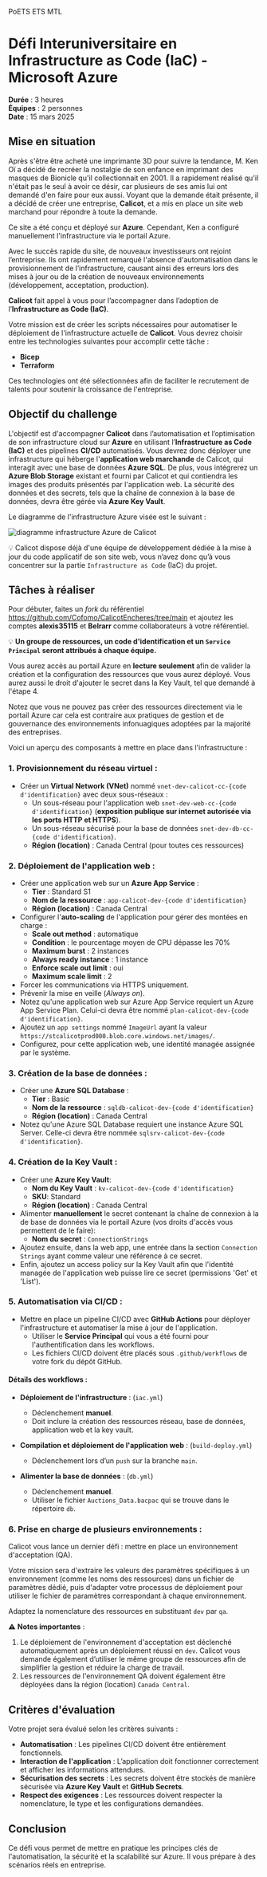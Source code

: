 PoETS ETS MTL

# Défi Interuniversitaire en **Infrastructure as Code (IaC)** - Microsoft Azure

**Durée** : 3 heures  
**Équipes** : 2 personnes  
**Date** : 15 mars 2025

## Mise en situation

Après s'être être acheté une imprimante 3D pour suivre la tendance, M. Ken Oï a décidé de recréer la nostalgie de son enfance en imprimant des masques de Bionicle qu'il collectionnait en 2001. Il a rapidement réalisé qu'il n'était pas le seul à avoir ce désir, car plusieurs de ses amis lui ont demandé d'en faire pour eux aussi. Voyant que la demande était présente, il a décidé de créer une entreprise, **Calicot**, et a mis en place un site web marchand pour répondre à toute la demande.

Ce site a été conçu et déployé sur **Azure**. Cependant, Ken a configuré manuellement l'infrastructure via le portail Azure.

Avec le succès rapide du site, de nouveaux investisseurs ont rejoint l’entreprise. Ils ont rapidement remarqué l'absence d'automatisation dans le provisionnement de l’infrastructure, causant ainsi des erreurs lors des mises à jour ou de la création de nouveaux environnements (développement, acceptation, production).

**Calicot** fait appel à vous pour l’accompagner dans l’adoption de l’**Infrastructure as Code (IaC)**.

Votre mission est de créer les scripts nécessaires pour automatiser le déploiement de l'infrastructure actuelle de **Calicot**. Vous devrez choisir entre les technologies suivantes pour accomplir cette tâche :

- **Bicep**
- **Terraform**

Ces technologies ont été sélectionnées afin de faciliter le recrutement de talents pour soutenir la croissance de l'entreprise.

## Objectif du challenge

L'objectif est d'accompagner **Calicot** dans l’automatisation et l’optimisation de son infrastructure cloud sur **Azure** en utilisant l’**Infrastructure as Code (IaC)** et des pipelines **CI/CD** automatisés. Vous devrez donc déployer une infrastructure qui héberge l'**application web marchande** de Calicot, qui interagit avec une base de données **Azure SQL**. De plus, vous intégrerez un **Azure Blob Storage** existant et fourni par Calicot et qui contiendra les images des produits présentés par l'application web. La sécurité des données et des secrets, tels que la chaîne de connexion à la base de données, devra être gérée via **Azure Key Vault**.

Le diagramme de l'infrastructure Azure visée est le suivant :

![diagramme infrastructure Azure de Calicot](./img/CS-Games-IaC-2025.jpg)

💡 Calicot dispose déjà d'une équipe de développement dédiée à la mise à jour du code applicatif de son site web, vous n’avez donc qu’à vous concentrer sur la partie `Infrastructure as Code` (IaC) du projet.

## Tâches à réaliser

Pour débuter, faites un *fork* du référentiel <https://github.com/Cofomo/CalicotEncheres/tree/main> et ajoutez les comptes **alexis35115** et **Belrarr** comme collaborateurs à votre référentiel.

💡 **Un groupe de ressources, un code d'identification et un `Service Principal` seront attribués à chaque équipe.**

Vous aurez accès au portail Azure en **lecture seulement** afin de valider la création et la configuration des ressources que vous aurez déployé. Vous aurez aussi le droit d'ajouter le secret dans la Key Vault, tel que demandé à l'étape 4.

Notez que vous ne pouvez pas créer des ressources directement via le portail Azure car cela est contraire aux pratiques de gestion et de gouvernance des environnements infonuagiques adoptées par la majorité des entreprises.

Voici un aperçu des composants à mettre en place dans l'infrastructure :

### 1. **Provisionnement du réseau virtuel** :

- Créer un **Virtual Network (VNet)** nommé `vnet-dev-calicot-cc-{code d'identification}` avec deux sous-réseaux :
  - Un sous-réseau pour l'application web `snet-dev-web-cc-{code d'identification}` (**exposition publique sur internet autorisée via les ports HTTP et HTTPS**).
  - Un sous-réseau sécurisé pour la base de données `snet-dev-db-cc-{code d'identification}`.
  - **Région (location)** : Canada Central (pour toutes ces ressources)

### 2. **Déploiement de l'application web** :

- Créer une application web sur un **Azure App Service** :
  - **Tier** : Standard S1
  - **Nom de la ressource** : `app-calicot-dev-{code d'identification}`
  - **Région (location)** : Canada Central
- Configurer l'**auto-scaling** de l'application pour gérer des montées en charge :
  - **Scale out method** : automatique
  - **Condition** : le pourcentage moyen de CPU dépasse les 70%
  - **Maximum burst** : 2 instances
  - **Always ready instance** : 1 instance
  - **Enforce scale out limit** : oui
  - **Maximum scale limit** : 2
- Forcer les communications via HTTPS uniquement.
- Prévenir la mise en veille (*Always on*).
- Notez qu'une application web sur Azure App Service requiert un Azure App Service Plan. Celui-ci devra être nommé `plan-calicot-dev-{code d'identification}`.
- Ajoutez un `app settings` nommé `ImageUrl` ayant la valeur `https://stcalicotprod000.blob.core.windows.net/images/`.
- Configurez, pour cette application web, une identité managée assignée par le système.

### 3. **Création de la base de données** :

- Créer une **Azure SQL Database** :
  - **Tier** : Basic
  - **Nom de la ressource** : `sqldb-calicot-dev-{code d'identification}`
  - **Région (location)** : Canada Central
- Notez qu'une Azure SQL Database requiert une instance Azure SQL Server. Celle-ci devra être nommée `sqlsrv-calicot-dev-{code d'identification}`.

### 4. **Création de la Key Vault** :

- Créer une **Azure Key Vault**:
  - **Nom du Key Vault** : `kv-calicot-dev-{code d'identification}`
  - **SKU**: Standard
  - **Région (location)** : Canada Central
- Alimenter **manuellement** le secret contenant la chaîne de connexion à la de base de données via le portail Azure (vos droits d'accès vous permettent de le faire):
  - **Nom du secret** : `ConnectionStrings`
- Ajoutez ensuite, dans la web app, une entrée dans la section `Connection Strings` ayant comme valeur une référence à ce secret.
- Enfin, ajoutez un access policy sur la Key Vault afin que l'identité managée de l'application web puisse lire ce secret (permissions 'Get' et 'List').

### 5. **Automatisation via CI/CD** :

- Mettre en place un pipeline CI/CD avec **GitHub Actions** pour déployer l'infrastructure et automatiser la mise à jour de l'application.
  - Utiliser le **Service Principal** qui vous a été fourni pour l'authentification dans les workflows.
  - Les fichiers CI/CD doivent être placés sous `.github/workflows` de votre fork du dépôt GitHub.

#### Détails des workflows :

- **Déploiement de l'infrastructure** : (`iac.yml`)
  - Déclenchement **manuel**.
  - Doit inclure la création des ressources réseau, base de données, application web et la key vault.

- **Compilation et déploiement de l'application web** : (`build-deploy.yml`)
  - Déclenchement lors d’un `push` sur la branche `main`.

- **Alimenter la base de données** : (`db.yml`)
  - Déclenchement **manuel**.
  - Utiliser le fichier `Auctions_Data.bacpac` qui se trouve dans le répertoire `db`.

### 6. **Prise en charge de plusieurs environnements** :

Calicot vous lance un dernier défi : mettre en place un environnement d'acceptation (QA).

Votre mission sera d'extraire les valeurs des paramètres spécifiques à un environnement (comme les noms des ressources) dans un fichier de paramètres dédié, puis d'adapter votre processus de déploiement pour utiliser le fichier de paramètres correspondant à chaque environnement.

Adaptez la nomenclature des ressources en substituant `dev` par `qa`.

⚠️ **Notes importantes** :

1. Le déploiement de l'environnement d'acceptation est déclenché automatiquement après un déploiement réussi en `dev`. Calicot vous demande également d’utiliser le même groupe de ressources afin de simplifier la gestion et réduire la charge de travail.
2. Les ressources de l'environnement QA doivent également être déployées dans la région (location) `Canada Central`.

## Critères d'évaluation

Votre projet sera évalué selon les critères suivants :

- **Automatisation** : Les pipelines CI/CD doivent être entièrement fonctionnels.
- **Interaction de l'application** : L’application doit fonctionner correctement et afficher les informations attendues.
- **Sécurisation des secrets** : Les secrets doivent être stockés de manière sécurisée via **Azure Key Vault** et **GitHub Secrets**.
- **Respect des exigences** : Les ressources doivent respecter la nomenclature, le type et les configurations demandées.

## Conclusion

Ce défi vous permet de mettre en pratique les principes clés de l'automatisation, la sécurité et la scalabilité sur Azure. Il vous prépare à des scénarios réels en entreprise.
